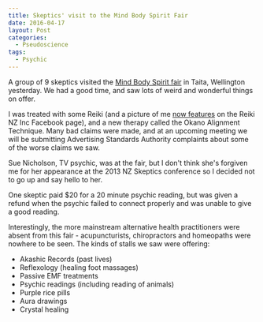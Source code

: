 ```yaml
---
title: Skeptics' visit to the Mind Body Spirit Fair
date: 2016-04-17
layout: Post
categories:
  - Pseudoscience
tags:
  - Psychic
---
```


A group of 9 skeptics visited the [Mind Body Spirit fair](http://www.eventfinda.co.nz/2016/mind-body-spirit-fair/lower-hutt) in Taita, Wellington yesterday. We had a good time, and saw lots of weird and wonderful things on offer.

<!-- more -->

I was treated with some Reiki (and a picture of me [now features](https://www.facebook.com/139918202692156/photos/a.139918382692138.27108.139918202692156/1302830826400882/) on the Reiki NZ Inc Facebook page), and a new therapy called the Okano Alignment Technique. Many bad claims were made, and at an upcoming meeting we will be submitting Advertising Standards Authority complaints about some of the worse claims we saw.

Sue Nicholson, TV psychic, was at the fair, but I don't think she's forgiven me for her appearance at the 2013 NZ Skeptics conference so I decided not to go up and say hello to her.

One skeptic paid $20 for a 20 minute psychic reading, but was given a refund when the psychic failed to connect properly and was unable to give a good reading.

Interestingly, the more mainstream alternative health practitioners were absent from this fair - acupuncturists, chiropractors and homeopaths were nowhere to be seen. The kinds of stalls we saw were offering:

- Akashic Records (past lives)
- Reflexology (healing foot massages)
- Passive EMF treatments
- Psychic readings (including reading of animals)
- Purple rice pills
- Aura drawings
- Crystal healing
